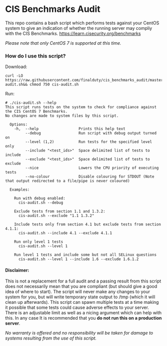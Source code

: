 # CIS Benchmarks Audit

This repo contains a bash script which performs tests against your CentOS system to give an indication of whether the running server may compliy with the CIS Benchmarks. https://learn.cisecurity.org/benchmarks

_Please note that only CentOS 7 is supported at this time._

### How do I use this script?
Download:

    curl -LO https://raw.githubusercontent.com/finalduty/cis_benchmarks_audit/master/cis-audit.sh&& chmod 750 cis-audit.sh

Run: 
```
# ./cis-audit.sh --help
This script runs tests on the system to check for compliance against the CIS CentOS 7 Benchmarks.
No changes are made to system files by this script.

  Options:
    -h,  --help                  Prints this help text
         --debug                 Run script with debug output turned on
         --level (1,2)           Run tests for the specified level only
         --include "<test_ids>"  Space delimited list of tests to include
         --exclude "<test_ids>"  Space delimited list of tests to exclude
         --nice                  Lowers the CPU priority of executing tests
         --no-colour             Disable colouring for STDOUT (Note that output redirected to a file/pipe is never coloured)

  Examples:
  
    Run with debug enabled:
      cis-audit.sh --debug
      
    Exclude tests from section 1.1 and 1.3.2:
      cis-audit.sh --exclude "1.1 1.3.2"
      
    Include tests only from section 4.1 but exclude tests from section 4.1.1:
      cis-audit.sh --include 4.1 --exclude 4.1.1
    
    Run only level 1 tests
      cis-audit.sh --level 1
    
    Run level 1 tests and include some but not all SELinux questions
      cis-audit.sh --level 1 --include 1.6 --exclude 1.6.1.2

```

#### Disclaimer:
This is not a replacement for a full audit and a passing result from this script does not necessarily mean that you are compliant (but should give a good idea of where to start). The script will never make any changes to your system for you, but will write temporary state output to /tmp (which it will clean up afterwards).
This script can spawn multiple tests at a time making it possible that some tests could cause adverse effects to your server. There is an adjustable limit as well as a nicing argument which can help with this. In any case It is recommended that you **do not run this on a production server**.

_No warranty is offered and no responsibility will be taken for damage to systems resulting from the use of this script._